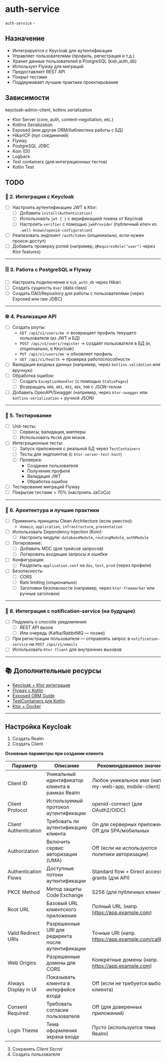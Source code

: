 # auth-service

`auth-service` - 

## Назначение
- Интегрируется с Keycloak для аутентификации
- Управляет пользователями (профиль, регистрация и т.д.)
- Хранит данные пользователей в PostgreSQL (ksb_auth_db)
- Использует Flyway для миграций
- Предоставляет REST API
- Покрыт тестами
- Поддерживает лучшие практики проектирования

## Зависимости
keycloak-admin-client, kotlinx.serialization

- Ktor Server (core, auth, content-negotiation, etc.)
- Kotlinx Serialization
- Exposed (или другая ORM/библиотека работы с БД)
- HikariCP (пул соединений)
- Flyway
- PostgreSQL JDBC
- Koin (DI)
- Logback
- Test containers (для интеграционных тестов)
- Kotlin Test

## TODO

### 🔐 2. Интеграция с Keycloak

- [ ] Настроить аутентификацию JWT в Ktor:
    - [ ] Добавить `install(Authentication)`
    - [ ] Использовать `jwt { }` с верификацией токена от Keycloak
    - [ ] Настроить `verifier` с помощью `jwkProvider` (публичный ключ из `.well-known/openid-configuration`)
- [ ] Реализовать эндпоинт `/auth/token` (опционально, если нужен прокси-доступ)
- [ ] Добавить проверку ролей (например, `@RequiresRole("user")` через Ktor features)

---

### 🗄️ 3. Работа с PostgreSQL и Flyway

- [ ] Настроить подключение к `ksb_auth_db` через Hikari
- [ ] Создать сущность `User` (data class)
- [ ] Создать DAO/Repository для работы с пользователями (через Exposed или raw JDBC)

---

### 🌐 4. Реализация API

- [ ] Создать роуты:
    - `GET /api/v1/users/me` → возвращает профиль текущего пользователя (из JWT и БД)
    - `POST /api/v1/users/register` → создаёт пользователя в БД (и, опционально, в Keycloak)
    - `PUT /api/v1/users/me` → обновляет профиль
    - `GET /api/v1/health` → проверка работоспособности
- [ ] Валидация входных данных (например, через `kotlinx.validation` или вручную)
- [ ] Обработка ошибок:
    - [ ] Создать `ExceptionHandler` (с помощью `StatusPages`)
    - [ ] Возвращать `400`, `401`, `403`, `404`, `500` с JSON-телом
- [ ] Добавить OpenAPI/Swagger (например, через `ktor-swagger` или `kotlinx-serialization` + ручной JSON)

---

### 🧪 5. Тестирование

- [ ] Unit-тесты:
    - [ ] Сервисы, валидация, мапперы
    - [ ] Использовать `MockK` для моков
- [ ] Интеграционные тесты:
    - [ ] Запуск приложения с реальной БД через `TestContainers`
    - [ ] Тесты для эндпоинтов (с `ktor-server-test-host`)
    - [ ] Проверка:
        - Создание пользователя
        - Получение профиля
        - Валидация JWT
        - Обработка ошибок
- [ ] Тестирование миграций Flyway
- [ ] Покрытие тестами > 70% (настроить JaCoCo)

---

### 🧱 6. Архитектура и лучшие практики

- [ ] Применить принципы Clean Architecture (если уместно):
    - `domain`, `application`, `infrastructure`, `presentation`
- [ ] Использовать Dependency Injection (Koin):
    - [ ] Настроить модули: `databaseModule`, `routingModule`, `authModule`
- [ ] Логирование:
    - [ ] Добавить MDC (для трейсов запросов)
    - [ ] Логировать входящие запросы и ошибки
- [ ] Конфигурация:
    - [ ] Разделить `application.conf` на `dev`, `test`, `prod` (через профили)
- [ ] Безопасность:
    - [ ] CORS
    - [ ] Rate limiting (опционально)
    - [ ] Заголовки безопасности (например, через `ktor-freemarker` или ручные заголовки)

---

### 🔄 8. Интеграция с notification-service (на будущее)

- [ ] Подумать о способе уведомления:
    - [ ] REST API вызов
    - [ ] Или очередь (Kafka/RabbitMQ — позже)
- [ ] При регистрации пользователя — отправлять запрос в `notification-service` на `POST /api/v1/emails`
- [ ] Использовать `Ktor Client` для внутренних вызовов

---

## 📚 Дополнительные ресурсы

- [Keycloak + Ktor интеграция](https://ktor.io/docs/jwt.html)
- [Flyway с Kotlin](https://flywaydb.org/documentation/usage/api/)
- [Exposed ORM Guide](https://github.com/JetBrains/Exposed)
- [TestContainers для Kotlin](https://www.testcontainers.org/modules/databases/postgresql/)
- [Ktor + Docker](https://ktor.io/docs/docker.html)

---

## Настройка Keycloak

1. Создать Realm
2. Создать Client

**Основные параметры при создании клиента**

| Параметр                | Описание                                           | Рекомендованное значение                               |
|-------------------------|----------------------------------------------------|--------------------------------------------------------|
| Client ID               | Уникальный идентификатор клиента в рамках Realm    | Любое уникальное имя (напр. my-web-app, mobile-client) |
| Client Protocol         | Используемый протокол аутентификации               | openid-connect (для OAuth2/OIDC)                       |
| Client Authentication   | Требовать ли аутентификацию клиента                | On для серверных приложений, Off для SPA/мобильных     |
| Authorization           | Включить сервис авторизации (UMA)                  | Off (если не используются политики авторизации)        |
| Authentication Flows    | Доступные потоки аутентификации                    | Standard flow + Direct access grants (для API)         |
| PKCE Method             | Метод защиты Code Exchange                         | S256 (для публичных клиентов)                          |
| Root URL	               | Базовый URL клиентского приложения                 | Полный URL (напр. https://app.example.com)             |
| Valid Redirect URIs     | Разрешенные URI для редиректа после аутентификации | Точные URI (напр. https://app.example.com/callback)    |
| Web Origins             | Разрешенные домены для CORS                        | Конкретные домены (напр. https://app.example.com)      |
| Always Display in UI    | Показывать клиента в интерфейсе входа              | Off (если не требуется выбор клиента)                  |
| Consent Required        | Требовать согласие пользователя                    | Off (для доверенных приложений)                        |
| Login Theme             | Тема оформления экрана входа	                      | Пусто (используется тема Realm)                        | 

3. Сохранить *Client Secret*
4. Создать пользователя
